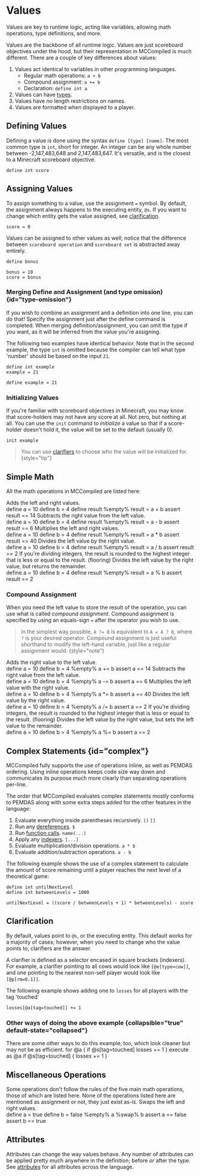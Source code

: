 # Values

<primary-label ref="runtime"/>

<link-summary>
Values are key to runtime logic, acting like variables, allowing math operations, type definitions, and more.
</link-summary>

Values are the backbone of all runtime logic. Values are just scoreboard objectives under the hood, but their
representation in MCCompiled is much different. There are a couple of key differences about values:
1. Values act identical to variables in other programming languages.
   - Regular math operations: `a + b`
   - Compound assignment: `a += b`
   - Declaration: `define int a`
2. Values can have [types](Types.md).
3. Values have no length restrictions on names.
4. Values are formatted when displayed to a player.

## Defining Values
Defining a value is done using the syntax <snippet id="define_with_type">`define [type] [name]`</snippet>.
The most common type is `int`, short for integer. An integer can be any whole number between -2,147,483,648 and 2,147,483,647.
It's versatile, and is the closest to a Minecraft scoreboard objective.
```%lang%
define int score
```

## Assigning Values
To assign something to a value, use the assignment `=` symbol. By default, the assignment always happens to the executing
entity, `@s`. If you want to change which entity gets the value assigned, see [clarification](#clarification).
```%lang%
score = 0
```
Values can be assigned to other values as well; notice that the difference between `scoreboard operation` and
`scoreboard set` is abstracted away entirely.
```%lang%
define bonus

bonus = 10
score = bonus
```

### Merging Define and Assignment (and type omission) {id="type-omission"}
If you wish to combine an assignment and a definition into one line, you can do that! Specify the assignment just after
the define command is completed. When merging definition/assignment, you can omit the type if you want, as it will
be inferred from the value you're assigning.

The following two examples have identical behavior. Note that in the second example, the type `int` is omitted because
the compiler can tell what type 'number' should be based on the input `21`.
```%lang%
define int example
example = 21
```
```%lang%
define example = 21
```

### Initializing Values
If you're familiar with scoreboard objectives in Minecraft, you may know that score-holders may not have any score at all.
Not zero, but nothing at all. You can use the `init` command to *initialize* a value so that if a score-holder doesn't hold
it, the value will be set to the default (usually 0).
```%lang%
init example
```
> You can use [clarifiers](#clarification) to choose *who* the value will be initialized for.
> {style="tip"}

## Simple Math
All the math operations in MCCompiled are listed here:

<deflist>
   <def title="No Compound Assignment">
      <tabs>
         <tab title="Addition">
            Adds the left and right values.<br/>
            <code-block lang="%lang%" noinject="true">
               define a = 10
               define b = 4
               define result
               %empty%
               result = a + b
               assert result == 14
            </code-block>
         </tab>
         <tab title="Subtraction">
            Subtracts the right value from the left value.<br/>
            <code-block lang="%lang%" noinject="true">
               define a = 10
               define b = 4
               define result
               %empty%
               result = a - b
               assert result == 6
            </code-block>
         </tab>
         <tab title="Multiplication">
            Multiplies the left and right values.<br/>
            <code-block lang="%lang%" noinject="true">
               define a = 10
               define b = 4
               define result
               %empty%
               result = a * b
               assert result == 40
            </code-block>
         </tab>
         <tab title="Division">
            Divides the left value by the right value.<br/>
            <code-block lang="%lang%" noinject="true">
               define a = 10
               define b = 4
               define result
               %empty%
               result = a / b
               assert result == 2
            </code-block>
            <tip>If you're dividing integers, the result is rounded to the highest integer that is less or equal to the
            result. (flooring)</tip>
         </tab>
         <tab title="Modulus">
            Divides the left value by the right value, but returns the remainder.<br/>
            <code-block lang="%lang%" noinject="true">
               define a = 10
               define b = 4
               define result
               %empty%
               result = a % b
               assert result == 2
            </code-block>
         </tab>
      </tabs>
   </def>
</deflist>

### Compound Assignment
When you need the left value to store the result of the operation, you can use what is called *compound assignment*.
Compound assignment is specified by using an equals-sign `=` after the operator you wish to use.

> In the simplest way possible, `A ?= B` is equivalent to `A = A ? B`, where `?` is your desired operator. Compound
> assignment is just useful shorthand to modify the left-hand variable, just like a regular assignment would.
> {style="note"}

<deflist>
   <def title="With Compound Assignment">
      <tabs>
         <tab title="Addition">
            Adds the right value to the left value.<br/>
            <code-block lang="%lang%" noinject="true">
               define a = 10
               define b = 4
               %empty%
               a += b
               assert a == 14
            </code-block>
         </tab>
         <tab title="Subtraction">
            Subtracts the right value from the left value.<br/>
            <code-block lang="%lang%" noinject="true">
               define a = 10
               define b = 4
               %empty%
               a -= b
               assert a == 6
            </code-block>
         </tab>
         <tab title="Multiplication">
            Multiplies the left value with the right value.<br/>
            <code-block lang="%lang%" noinject="true">
               define a = 10
               define b = 4
               %empty%
               a *= b
               assert a == 40
            </code-block>
         </tab>
         <tab title="Division">
            Divides the left value by the right value.<br/>
            <code-block lang="%lang%" noinject="true">
               define a = 10
               define b = 4
               %empty%
               a /= b
               assert a == 2
            </code-block>
            <tip>If you're dividing integers, the result is rounded to the highest integer that is less or equal to the
            result. (flooring)</tip>
         </tab>
         <tab title="Modulus">
            Divides the left value by the right value, but sets the left value to the remainder.<br/>
            <code-block lang="%lang%" noinject="true">
               define a = 10
               define b = 4
               %empty%
               a %= b
               assert a == 2
            </code-block>
         </tab>
      </tabs>
   </def>
</deflist>

## Complex Statements {id="complex"}
MCCompiled fully supports the use of operations inline, as well as PEMDAS ordering. Using inline operations keeps
code size way down and communicates its purpose much more clearly than separating operations per-line.

The order that MCCompiled evaluates complex statements mostly conforms to PEMDAS along with some extra steps added for
the other features in the language:
1. Evaluate everything inside parentheses recursively. `()` `[]`
2. Run any [dereferences](Preprocessor.md#dereferencing). `$`
3. Run [function calls](Functions.md#calling-functions). `name(...)`
4. Apply any [indexers](Indexing.md). `[...]`
5. Evaluate multiplication/<tooltip term="modulo_extra">division</tooltip> operations. `a * b`
6. Evaluate addition/subtraction operations. `a - b`



The following example shows the use of a complex statement to calculate the amount of score remaining until a player
reaches the next level of a theoretical game:
```%lang%
define int untilNextLevel
define int betweenLevels = 1000

untilNextLevel = ((score / betweenLevels + 1) * betweenLevels) - score
```

## Clarification
By default, values point to `@s`, or the executing entity. This default works for a majority of cases; however, when you
need to change who the value points to, clarifiers are the answer.

A clarifier is defined as a selector encased in square brackets (indexers). For example, a clarifier pointing to all
cows would look like `[@e[type=cow]]`, and one pointing to the nearest non-self player would look like `[@p[rm=0.1]]`.

The following example shows adding one to `losses` for all players with the tag 'touched'
```%lang%
losses[@a[tag=touched]] += 1
```

### Other ways of doing the above example {collapsible="true" default-state="collapsed"}
<tip>
   There are some other ways to do this example, too, which look cleaner but may not be as efficient.
   <code-block lang="%lang%">
for @a {
   if @s[tag=touched]
      losses += 1
}
   </code-block>
   <code-block lang="%lang%">
execute as @a if @s[tag=touched] {
   losses += 1
}
   </code-block>
</tip>

## Miscellaneous Operations
Some operations don't follow the rules of the five main math operations, those of which are listed here. None of the
operations listed here are mentioned as assignment or not, they just exist as-is.
<deflist>
   <def title="Miscellaneous Operations">
      <tabs>
         <tab title="Swap">
            Swaps the left and right values.<br/>
            <code-block lang="%lang%" noinject="true">
               define a = true
               define b = false
               %empty%
               a %swap% b
               assert a == false
               assert b == true
            </code-block>
         </tab>
      </tabs>
   </def>
</deflist>

## Attributes
Attributes can change the way values behave. Any number of attributes can be applied pretty much anywhere in the
definition; before *or* after the type. See [attributes](Attributes.md) for all attributes across the language.

<include from="Attributes.md" element-id="value_attributes" />